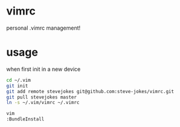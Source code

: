 # vimrc
personal .vimrc management!

# usage
when first init in a new device
```bash
cd ~/.vim
git init
git add remote stevejokes git@github.com:steve-jokes/vimrc.git
git pull stevejokes master
ln -s ~/.vim/vimrc ~/.vimrc

vim
:BundleInstall
```
